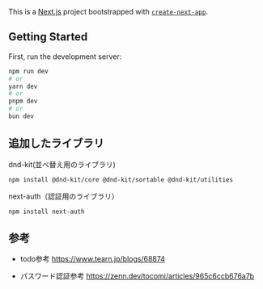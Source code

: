 This is a [Next.js](https://nextjs.org/) project bootstrapped with [`create-next-app`](https://github.com/vercel/next.js/tree/canary/packages/create-next-app).

## Getting Started

First, run the development server:

```bash
npm run dev
# or
yarn dev
# or
pnpm dev
# or
bun dev
```

## 追加したライブラリ

dnd-kit(並べ替え用のライブラリ)
```sh
npm install @dnd-kit/core @dnd-kit/sortable @dnd-kit/utilities

```
next-auth（認証用のライブラリ）
```
npm install next-auth
```

## 参考
- todo参考
https://www.tearn.jp/blogs/68874

- パスワード認証参考
https://zenn.dev/tocomi/articles/965c6ccb676a7b
